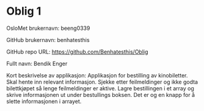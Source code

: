 # Oblig 1

OsloMet brukernavn: beeng0339

GitHub brukernavn: benhatesthis

GitHub repo URL: https://github.com/Benhatesthis/Oblig

Fullt navn: Bendik Enger

Kort beskrivelse av applikasjon: 
Applikasjon for bestilling av kinobiletter.
Skal hente inn relevant informasjon. 
Sjekke etter feilmeldinger og ikke godta bilettkjøpet så
lenge feilmeldinger er aktive.
Lagre bestillingen i et array og skrive informasjonen ut under bestullings boksen.
Det er og en knapp for å slette informasjonen i arrayet.
